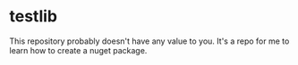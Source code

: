 # testlib
This repository probably doesn't have any value to you. It's a repo for me to learn how to create a nuget package.

